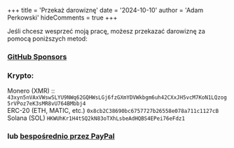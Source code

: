 +++
title = 'Przekaż darowiznę'
date = '2024-10-10'
author = 'Adam Perkowski'
hideComments = true
+++

Jeśli chcesz wesprzeć moją pracę, możesz przekazać darowiznę za pomocą poniższych metod:

### <a href="https://github.com/sponsors/adamperkowski" target="_blank">GitHub Sponsors</a>

### Krypto:

Monero (XMR) :: `43xyn5nVAxVWswSLYU9NWq62GQHWsLGj6fzGXmYDVWkbgm6uh42CXxJH5vcM7KoN1LQzog5rVPoz7eK3sMR8vU764BMbbj4`<br>
ERC-20 (ETH, MATIC, etc.) `0x8cb2C38690bc6757727b26558e078a711c1127cB`<br>
Solana (SOL) `HKWUhKr1H4tSQ2kN83oTXhLsbeAdHQBS4EPei76eFdz1`

### lub <a href="https://paypal.me/afkpx" target="_blank">bespośrednio przez PayPal</a>
